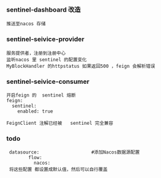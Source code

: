 ### sentinel-dashboard 改造
    推送至nacos 存储

###  sentinel-seivice-provider
    服务提供者，注册到注册中心
    监听nacos 里 sentinel 的配置变化  
    MyBlockHandler 的httpstatus 如果返回500 ，feign 会解析错误 
    
###  sentinel-seivice-consumer 
    开启feign 的  sentinel 熔断
    feign:
      sentinel:
        enabled: true 
        
    FeignClient 注解已经被   sentinel 完全兼容
    

### todo
     datasource:                   #添加Nacos数据源配置
            flow:
              nacos:      
     将这些配置 都设置成默认值，然后可以自行覆盖                   